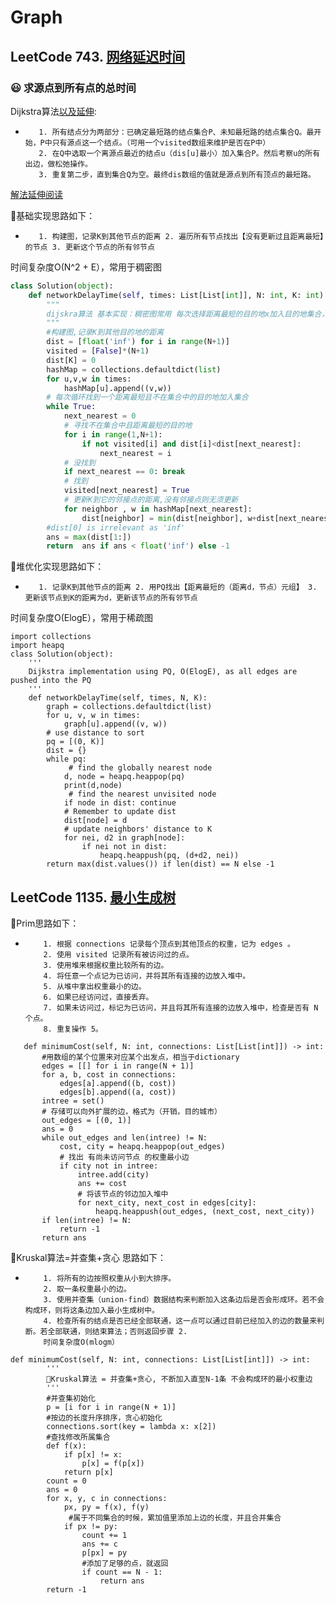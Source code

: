 # Graph

## LeetCode 743. [网络延迟时间](https://leetcode-cn.com/problems/network-delay-time/)
### :smiley: 求源点到所有点的总时间
Dijkstra算法[以及延伸](https://www.cnblogs.com/thousfeet/p/9229395.html):
*        1. 所有结点分为两部分：已确定最短路的结点集合P、未知最短路的结点集合Q。最开始，P中只有源点这一个结点。（可用一个visited数组来维护是否在P中）
         2. 在Q中选取一个离源点最近的结点u（dis[u]最小）加入集合P。然后考察u的所有出边，做松弛操作。
         3. 重复第二步，直到集合Q为空。最终dis数组的值就是源点到所有顶点的最短路。
         
[解法延伸阅读](https://leetcode-cn.com/problems/network-delay-time/solution/dan-yuan-zui-duan-lu-po-su-de-dijkstra-dui-you-hua/)

:clinking_glasses:基础实现思路如下：

*        1. 构建图，记录K到其他节点的距离 2. 遍历所有节点找出【没有更新过且距离最短】的节点 3. 更新这个节点的所有邻节点

时间复杂度O(N^2 + E），常用于稠密图

```python
class Solution(object):
    def networkDelayTime(self, times: List[List[int]], N: int, K: int) -> int:
        """
        dijskra算法 基本实现：稠密图常用 每次选择距离最短的目的地x加入目的地集合，更新K到x的邻接点的距离
        """
        #构建图,记录K到其他目的地的距离
        dist = [float('inf') for i in range(N+1)]
        visited = [False]*(N+1)
        dist[K] = 0
        hashMap = collections.defaultdict(list)
        for u,v,w in times:
            hashMap[u].append((v,w))
        # 每次循环找到一个距离最短且不在集合中的目的地加入集合
        while True:
            next_nearest = 0
            # 寻找不在集合中且距离最短的目的地
            for i in range(1,N+1):
                if not visited[i] and dist[i]<dist[next_nearest]:
                    next_nearest = i
            # 没找到
            if next_nearest == 0: break
            # 找到
            visited[next_nearest] = True
            # 更新K到它的邻接点的距离,没有邻接点则无须更新
            for neighbor , w in hashMap[next_nearest]:
                dist[neighbor] = min(dist[neighbor], w+dist[next_nearest])
        #dist[0] is irrelevant as 'inf'
        ans = max(dist[1:])
        return  ans if ans < float('inf') else -1
```
:clinking_glasses:堆优化实现思路如下：
*        1. 记录K到其他节点的距离 2. 用PQ找出【距离最短的（距离d，节点）元组】 3. 更新该节点到K的距离为d，更新该节点的所有邻节点

时间复杂度O(ElogE），常用于稀疏图
```python3
import collections
import heapq
class Solution(object):
    '''
    Dijkstra implementation using PQ, O(ElogE), as all edges are pushed into the PQ
    '''
    def networkDelayTime(self, times, N, K):
        graph = collections.defaultdict(list)
        for u, v, w in times:
            graph[u].append((v, w))
        # use distance to sort
        pq = [(0, K)]
        dist = {}
        while pq:
             # find the globally nearest node
            d, node = heapq.heappop(pq)
            print(d,node)
             # find the nearest unvisited node 
            if node in dist: continue
            # Remember to update dist
            dist[node] = d
            # update neighbors' distance to K
            for nei, d2 in graph[node]:
                if nei not in dist:
                    heapq.heappush(pq, (d+d2, nei))
        return max(dist.values()) if len(dist) == N else -1
```
## LeetCode 1135. [最小生成树](https://leetcode-cn.com/problems/connecting-cities-with-minimum-cost/) 

:clinking_glasses:Prim思路如下：
*         1. 根据 connections 记录每个顶点到其他顶点的权重，记为 edges 。
          2. 使用 visited 记录所有被访问过的点。
          3. 使用堆来根据权重比较所有的边。
          4. 将任意一个点记为已访问，并将其所有连接的边放入堆中。
          5. 从堆中拿出权重最小的边。
          6. 如果已经访问过，直接丢弃。
          7. 如果未访问过，标记为已访问，并且将其所有连接的边放入堆中，检查是否有 N 个点。
          8. 重复操作 5。
 ```python3
    def minimumCost(self, N: int, connections: List[List[int]]) -> int:
        #用数组的某个位置来对应某个出发点，相当于dictionary
        edges = [[] for i in range(N + 1)]
        for a, b, cost in connections:
            edges[a].append((b, cost))
            edges[b].append((a, cost))
        intree = set()
        # 存储可以向外扩展的边，格式为（开销，目的城市）
        out_edges = [(0, 1)]
        ans = 0
        while out_edges and len(intree) != N:
            cost, city = heapq.heappop(out_edges)
            # 找出 有尚未访问节点 的权重最小边
            if city not in intree:
                intree.add(city)
                ans += cost
                # 将该节点的邻边加入堆中
                for next_city, next_cost in edges[city]:
                    heapq.heappush(out_edges, (next_cost, next_city))
        if len(intree) != N:
            return -1
        return ans
```
:clinking_glasses:Kruskal算法=并查集+贪心     思路如下：
*         1. 将所有的边按照权重从小到大排序。
          2. 取一条权重最小的边。
          3. 使用并查集（union-find）数据结构来判断加入这条边后是否会形成环。若不会构成环，则将这条边加入最小生成树中。
          4. 检查所有的结点是否已经全部联通，这一点可以通过目前已经加入的边的数量来判断。若全部联通，则结束算法；否则返回步骤 2.
          时间复杂度O(mlogm）

```python3
def minimumCost(self, N: int, connections: List[List[int]]) -> int:
        '''
        🥂Kruskal算法 = 并查集+贪心, 不断加入直至N-1条 不会构成环的最小权重边
        '''
        #并查集初始化
        p = [i for i in range(N + 1)]
        #按边的长度升序排序，贪心初始化      
        connections.sort(key = lambda x: x[2])     
        #查找修改所属集合
        def f(x):
            if p[x] != x:
                p[x] = f(p[x])
            return p[x]
        count = 0
        ans = 0
        for x, y, c in connections:
            px, py = f(x), f(y)
             #属于不同集合的时候，累加值里添加上边的长度，并且合并集合
            if px != py:       
                count += 1
                ans += c
                p[px] = py
                #添加了足够的点，就返回
                if count == N - 1:     
                    return ans
        return -1
```

